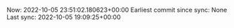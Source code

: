 Now: 2022-10-05 23:51:02.180623+00:00 Earliest commit since sync: None Last sync: 2022-10-05 19:09:25+00:00
